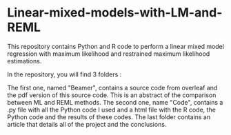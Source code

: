 # Linear-mixed-models-with-LM-and-REML

This repository contains Python and R code to perform a linear mixed model regression with maximum likelihood and restrained maximum likelihood estimations.

In the repository, you will find 3 folders :

The first one, named "Beamer", contains a source code from overleaf and the pdf version of this source code. This is an abstract of the comparison between ML and REML methods.
The second one, name "Code", contains a .py file with all the Python code I used and a html file with the R code, the Python code and the results of these codes.
The last folder contains an article that details all of the project and the conclusions.

